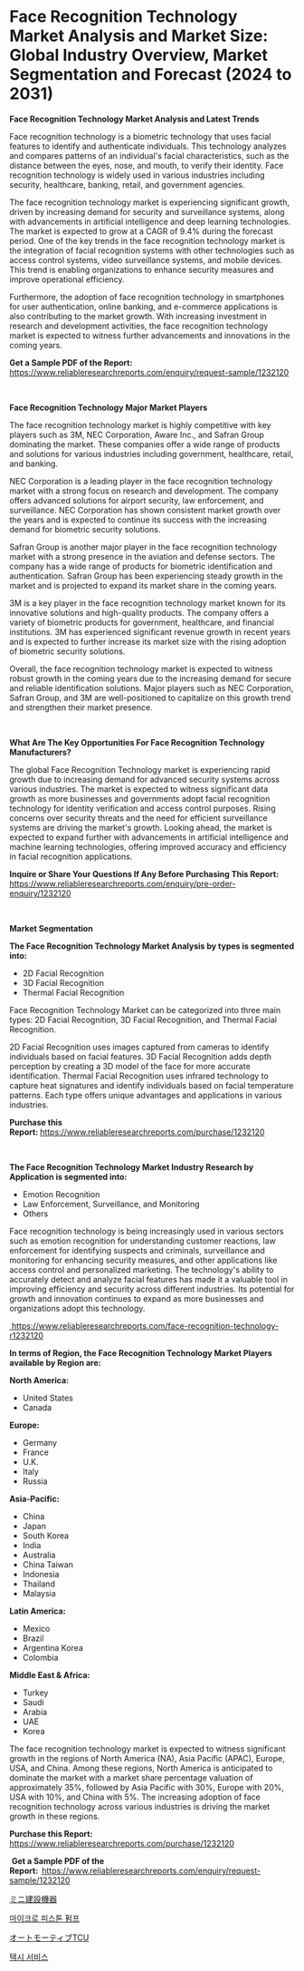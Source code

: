 <p><h1>Face Recognition Technology Market Analysis and Market Size: Global Industry Overview, Market Segmentation and Forecast (2024 to 2031)</h1></p><p><strong>Face Recognition Technology Market Analysis and Latest Trends</strong></p>
<p><p>Face recognition technology is a biometric technology that uses facial features to identify and authenticate individuals. This technology analyzes and compares patterns of an individual's facial characteristics, such as the distance between the eyes, nose, and mouth, to verify their identity. Face recognition technology is widely used in various industries including security, healthcare, banking, retail, and government agencies.</p><p>The face recognition technology market is experiencing significant growth, driven by increasing demand for security and surveillance systems, along with advancements in artificial intelligence and deep learning technologies. The market is expected to grow at a CAGR of 9.4% during the forecast period. One of the key trends in the face recognition technology market is the integration of facial recognition systems with other technologies such as access control systems, video surveillance systems, and mobile devices. This trend is enabling organizations to enhance security measures and improve operational efficiency.</p><p>Furthermore, the adoption of face recognition technology in smartphones for user authentication, online banking, and e-commerce applications is also contributing to the market growth. With increasing investment in research and development activities, the face recognition technology market is expected to witness further advancements and innovations in the coming years.</p></p>
<p><strong>Get a Sample PDF of the Report:&nbsp;</strong> <a href="https://www.reliableresearchreports.com/enquiry/request-sample/1232120">https://www.reliableresearchreports.com/enquiry/request-sample/1232120</a></p>
<p>&nbsp;</p>
<p><strong>Face Recognition Technology Major Market Players</strong></p>
<p><p>The face recognition technology market is highly competitive with key players such as 3M, NEC Corporation, Aware Inc., and Safran Group dominating the market. These companies offer a wide range of products and solutions for various industries including government, healthcare, retail, and banking.</p><p>NEC Corporation is a leading player in the face recognition technology market with a strong focus on research and development. The company offers advanced solutions for airport security, law enforcement, and surveillance. NEC Corporation has shown consistent market growth over the years and is expected to continue its success with the increasing demand for biometric security solutions.</p><p>Safran Group is another major player in the face recognition technology market with a strong presence in the aviation and defense sectors. The company has a wide range of products for biometric identification and authentication. Safran Group has been experiencing steady growth in the market and is projected to expand its market share in the coming years.</p><p>3M is a key player in the face recognition technology market known for its innovative solutions and high-quality products. The company offers a variety of biometric products for government, healthcare, and financial institutions. 3M has experienced significant revenue growth in recent years and is expected to further increase its market size with the rising adoption of biometric security solutions.</p><p>Overall, the face recognition technology market is expected to witness robust growth in the coming years due to the increasing demand for secure and reliable identification solutions. Major players such as NEC Corporation, Safran Group, and 3M are well-positioned to capitalize on this growth trend and strengthen their market presence.</p></p>
<p>&nbsp;</p>
<p><strong>What Are The Key Opportunities For Face Recognition Technology Manufacturers?</strong></p>
<p><p>The global Face Recognition Technology market is experiencing rapid growth due to increasing demand for advanced security systems across various industries. The market is expected to witness significant data growth as more businesses and governments adopt facial recognition technology for identity verification and access control purposes. Rising concerns over security threats and the need for efficient surveillance systems are driving the market's growth. Looking ahead, the market is expected to expand further with advancements in artificial intelligence and machine learning technologies, offering improved accuracy and efficiency in facial recognition applications.</p></p>
<p><strong>Inquire or Share Your Questions If Any Before Purchasing This Report:</strong> <a href="https://www.reliableresearchreports.com/enquiry/pre-order-enquiry/1232120">https://www.reliableresearchreports.com/enquiry/pre-order-enquiry/1232120</a></p>
<p>&nbsp;</p>
<p><strong>Market Segmentation</strong></p>
<p><strong>The Face Recognition Technology Market Analysis by types is segmented into:</strong></p>
<p><ul><li>2D Facial Recognition</li><li>3D Facial Recognition</li><li>Thermal Facial Recognition</li></ul></p>
<p><p>Face Recognition Technology Market can be categorized into three main types: 2D Facial Recognition, 3D Facial Recognition, and Thermal Facial Recognition. </p><p>2D Facial Recognition uses images captured from cameras to identify individuals based on facial features. 3D Facial Recognition adds depth perception by creating a 3D model of the face for more accurate identification. Thermal Facial Recognition uses infrared technology to capture heat signatures and identify individuals based on facial temperature patterns. Each type offers unique advantages and applications in various industries.</p></p>
<p><strong>Purchase this Report:&nbsp;</strong><a href="https://www.reliableresearchreports.com/purchase/1232120">https://www.reliableresearchreports.com/purchase/1232120</a></p>
<p>&nbsp;</p>
<p><strong>The Face Recognition Technology Market Industry Research by Application is segmented into:</strong></p>
<p><ul><li>Emotion Recognition</li><li>Law Enforcement, Surveillance, and Monitoring</li><li>Others</li></ul></p>
<p><p>Face recognition technology is being increasingly used in various sectors such as emotion recognition for understanding customer reactions, law enforcement for identifying suspects and criminals, surveillance and monitoring for enhancing security measures, and other applications like access control and personalized marketing. The technology's ability to accurately detect and analyze facial features has made it a valuable tool in improving efficiency and security across different industries. Its potential for growth and innovation continues to expand as more businesses and organizations adopt this technology.</p></p>
<p><a href="https://www.reliableresearchreports.com/face-recognition-technology-r1232120">&nbsp;https://www.reliableresearchreports.com/face-recognition-technology-r1232120</a></p>
<p><strong>In terms of Region, the Face Recognition Technology Market Players available by Region are:</strong></p>
<p>
    <p> <strong> North America: </strong>
        <ul>
            <li>United States</li>
            <li>Canada</li>
        </ul>
        </p> 
    <p> <strong> Europe: </strong>
        <ul>
            <li>Germany</li>
            <li>France</li>
            <li>U.K.</li>
            <li>Italy</li>
            <li>Russia</li>
        </ul>
        </p> 
    <p> <strong> Asia-Pacific: </strong>
        <ul>
            <li>China</li>
            <li>Japan</li>
            <li>South Korea</li>
            <li>India</li>
            <li>Australia</li>
            <li>China Taiwan</li>
            <li>Indonesia</li>
            <li>Thailand</li>
            <li>Malaysia</li>
        </ul>
        </p> 
    <p> <strong> Latin America: </strong>
        <ul>
            <li>Mexico</li>
            <li>Brazil</li>
            <li>Argentina Korea</li>
            <li>Colombia</li>
        </ul>
        </p> 
    <p> <strong> Middle East & Africa: </strong>
        <ul>
            <li>Turkey</li>
            <li>Saudi</li>
            <li>Arabia</li>
            <li>UAE</li>
            <li>Korea</li>
        </ul>
    </p>
    </p>
<p><p>The face recognition technology market is expected to witness significant growth in the regions of North America (NA), Asia Pacific (APAC), Europe, USA, and China. Among these regions, North America is anticipated to dominate the market with a market share percentage valuation of approximately 35%, followed by Asia Pacific with 30%, Europe with 20%, USA with 10%, and China with 5%. The increasing adoption of face recognition technology across various industries is driving the market growth in these regions.</p></p>
<p><strong>Purchase this Report: </strong><a href="https://www.reliableresearchreports.com/purchase/1232120">https://www.reliableresearchreports.com/purchase/1232120</a></p>
<p>&nbsp;<strong>Get a Sample PDF of the Report:&nbsp;&nbsp;</strong><a href="https://www.reliableresearchreports.com/enquiry/request-sample/1232120">https://www.reliableresearchreports.com/enquiry/request-sample/1232120</a></p>
<p><strong></strong></p>
<p><p><a href="https://medium.com/@vincemarvin1/%E3%83%9F%E3%83%8B%E5%BB%BA%E8%A8%AD%E6%A9%9F%E5%99%A8%E5%B8%82%E5%A0%B4-2031%E5%B9%B4%E3%81%BE%E3%81%A7%E3%81%AE%E3%83%88%E3%83%AC%E3%83%B3%E3%83%89-%E4%BA%88%E6%B8%AC-%E7%AB%B6%E4%BA%89%E5%88%86%E6%9E%90-be7607625006">ミニ建設機器</a></p><p><a href="https://medium.com/@estelwisozk1/%EB%A7%88%EC%9D%B4%ED%81%AC%EB%A1%9C-%ED%94%BC%EC%8A%A4%ED%86%A4-%ED%8E%8C%ED%94%84-%EC%8B%9C%EC%9E%A5-%EC%84%B1%EA%B3%B5%EC%A0%81%EC%9D%B8-%EB%B9%84%EC%A6%88%EB%8B%88%EC%8A%A4-%EC%A0%84%EB%9E%B5%EC%9D%98-%EC%97%B4%EC%87%A0-2031%EB%85%84%EA%B9%8C%EC%A7%80-%EC%98%88%EC%B8%A1-577eff407e10">마이크로 피스톤 펌프</a></p><p><a href="https://medium.com/@matteills7854/%E8%87%AA%E5%8B%95%E8%BB%8Atcu%E5%B8%82%E5%A0%B4%E3%81%AE%E5%88%86%E6%9E%90-%E3%81%9D%E3%81%AEcagr-%E5%B8%82%E5%A0%B4%E3%82%BB%E3%82%B0%E3%83%A1%E3%83%B3%E3%83%86%E3%83%BC%E3%82%B7%E3%83%A7%E3%83%B3-%E3%82%B0%E3%83%AD%E3%83%BC%E3%83%90%E3%83%AB%E6%A5%AD%E7%95%8C%E6%A6%82%E8%A6%81-08cbe1d11734">オートモーティブTCU</a></p><p><a href="https://medium.com/@sybleferry/%ED%83%9D%EC%8B%9C-%EC%84%9C%EB%B9%84%EC%8A%A4-%EC%8B%9C%EC%9E%A5-%EB%B6%84%EC%84%9D-%EC%97%B0%ED%8F%89%EA%B7%A0-%EC%84%B1%EC%9E%A5%EB%A5%A0-%EC%8B%9C%EC%9E%A5-%EC%84%B8%EB%B6%84%ED%99%94-%EB%B0%8F-%EC%A0%84%EC%84%B8%EA%B3%84-%EC%82%B0%EC%97%85-%EA%B0%9C%EC%9A%94-b47d2eaf3e63">택시 서비스</a></p></p>